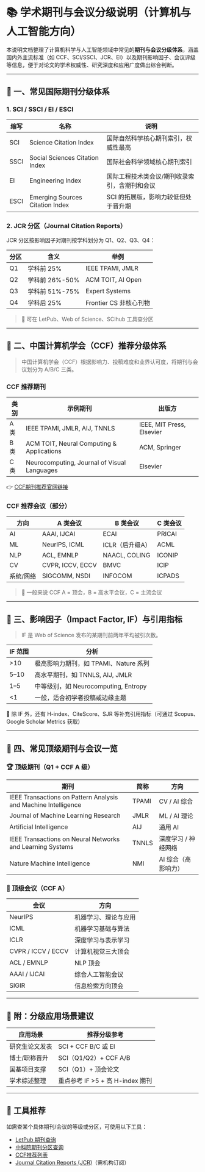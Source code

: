 # 📚 学术期刊与会议分级说明（计算机与人工智能方向）

本说明文档整理了计算机科学与人工智能领域中常见的**期刊与会议分级体系**，涵盖国内外主流标准（如 CCF、SCI/SSCI、JCR、EI）以及期刊影响因子、会议评级等信息，便于对论文的学术权威性、研究深度和应用广度做出综合判断。

---

## 🔹 一、常见国际期刊分级体系

### 1. SCI / SSCI / EI / ESCI

| 缩写 | 名称 | 说明 |
|------|------|------|
| SCI | Science Citation Index | 国际自然科学核心期刊索引，权威性最高 |
| SSCI | Social Sciences Citation Index | 国际社会科学领域核心期刊索引 |
| EI | Engineering Index | 国际工程技术类会议/期刊收录索引，含期刊和会议 |
| ESCI | Emerging Sources Citation Index | SCI 的拓展版，影响力较低但处于晋升期 |

### 2. JCR 分区（Journal Citation Reports）

JCR 分区按影响因子对期刊按学科划分为 Q1、Q2、Q3、Q4：

| 分区 | 含义 | 举例 |
|------|------|------|
| Q1 | 学科前 25% | IEEE TPAMI, JMLR |
| Q2 | 学科前 26%-50% | ACM TOIT, AI Open |
| Q3 | 学科前 51%-75% | Expert Systems |
| Q4 | 学科后 25% | Frontier CS 非核心刊物 |

> 🔸 可在 LetPub、Web of Science、SCIhub 工具查分区

---

## 🔹 二、中国计算机学会（CCF）推荐分级体系

> 中国计算机学会（CCF）根据影响力、投稿难度和业界认可度，将期刊与会议划分为 A/B/C 三类。

### CCF 推荐期刊

| 类别 | 示例期刊 | 出版方 |
|------|-----------|--------|
| A 类 | IEEE TPAMI, JMLR, AIJ, TNNLS | IEEE, MIT Press, Elsevier |
| B 类 | ACM TOIT, Neural Computing & Applications | ACM, Springer |
| C 类 | Neurocomputing, Journal of Visual Languages | Elsevier |

👉 [CCF期刊推荐官网链接](https://www.ccf.org.cn/Academic_Evaluation/By_category/)

### CCF 推荐会议（部分）

| 方向 | A 类会议 | B 类会议 | C 类会议 |
|------|-----------|----------|----------|
| AI | AAAI, IJCAI | ECAI | PRICAI |
| ML | NeurIPS, ICML | ICLR（后升级A） | ACML |
| NLP | ACL, EMNLP | NAACL, COLING | ICONIP |
| CV | CVPR, ICCV, ECCV | BMVC | ICIP |
| 系统/网络 | SIGCOMM, NSDI | INFOCOM | ICPADS |

> 🔹 一般来说 CCF A = 顶会，B = 高水平会议，C = 主流会议

---

## 🔹 三、影响因子（Impact Factor, IF）与引用指标

> IF 是 Web of Science 发布的某期刊前两年平均被引次数。

| IF 范围 | 分析 |
|----------|------|
| >10 | 极高影响力期刊，如 TPAMI、Nature 系列 |
| 5–10 | 高水平期刊，如 TNNLS, AIJ, JMLR |
| 1–5 | 中等级别，如 Neurocomputing, Entropy |
| <1 | 一般，适合初学者投稿或边缘主题 |

📌 除 IF 外，还有 H-index、CiteScore、SJR 等补充引用指标（可通过 Scopus、Google Scholar Metrics 获取）

---

## 🔹 四、常见顶级期刊与会议一览

### 🏆 顶级期刊（Q1 + CCF A 级）

| 期刊 | 简称 | 方向 |
|--------|--------|--------|
| IEEE Transactions on Pattern Analysis and Machine Intelligence | TPAMI | CV / AI 综合 |
| Journal of Machine Learning Research | JMLR | ML / AI 理论 |
| Artificial Intelligence | AIJ | 通用 AI |
| IEEE Transactions on Neural Networks and Learning Systems | TNNLS | 深度学习 / 神经网络 |
| Nature Machine Intelligence | NMI | AI 综合（高影响力） |

### 🏅 顶级会议（CCF A）

| 会议 | 方向 |
|--------|------|
| NeurIPS | 机器学习、理论与应用 |
| ICML | 机器学习基础与算法 |
| ICLR | 深度学习与表示学习 |
| CVPR / ICCV / ECCV | 计算机视觉三大顶会 |
| ACL / EMNLP | NLP 顶会 |
| AAAI / IJCAI | 综合人工智能会议 |
| SIGIR | 信息检索方向顶会 |

---

## 🧩 附：分级应用场景建议

| 应用场景 | 推荐分级参考 |
|------------|------------------|
| 研究生论文发表 | SCI + CCF B/C 或 EI |
| 博士/职称晋升 | SCI（Q1/Q2）+ CCF A/B |
| 国基项目支撑 | SCI（Q1）+ 顶会论文 |
| 学术综述整理 | 重点参考 IF >5 + 高 H-index 期刊 |

---

## 🔗 工具推荐

如需查某个具体期刊/会议的等级或分区，可使用以下工具：

- [LetPub 期刊查询](https://www.letpub.com.cn/index.php?page=journalapp)
- [中科院期刊分区查询](https://www.fenqubiao.com/)
- [CCF推荐列表](https://www.ccf.org.cn/Academic_Evaluation/By_category/)
- [Journal Citation Reports (JCR)](https://jcr.clarivate.com/)（需机构订阅）
